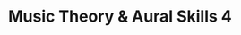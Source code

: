 ---
layout: default
title: "Music Theory & Aural Skills 4"
subTitle: "MUSC 2111 & 2131<br/>CU–Boulder, Spring 2016<br/>Kris Shaffer, Ph.D. – coordinator"
image: flameArt.jpg
---
